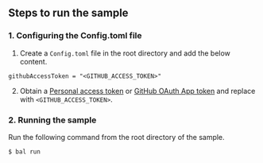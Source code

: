 ## Steps to run the sample

### 1. Configuring the Config.toml file
1. Create a `Config.toml` file in the root directory and add the below content.
```
githubAccessToken = "<GITHUB_ACCESS_TOKEN>"  
```
2. Obtain a [Personal access token](https://docs.github.com/en/github/authenticating-to-github/creating-a-personal-access-token) 
or [GitHub OAuth App token](https://docs.github.com/en/developers/apps/creating-an-oauth-app) and replace with `<GITHUB_ACCESS_TOKEN>`.

### 2. Running the sample
Run the following command from the root directory of the sample.
```ballerina
$ bal run
```
